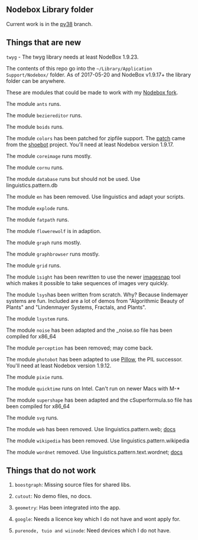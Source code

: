 ## Nodebox Library folder ##

Current work is in the [py38](https://github.com/karstenw/Library/tree/py38) branch.


## Things that are new ##

`twyg` - The twyg library needs at least NodeBox 1.9.23.



The contents of this repo go into the ```~/Library/Application Support/Nodebox/``` folder. As of 2017-05-20 and NodeBox v1.9.17+ the library folder can be anywhere.

These are modules that could be made to work with my [Nodebox fork](https://github.com/karstenw/nodebox-pyobjc).

The module ```ants``` runs.

The module ```beziereditor``` runs.

The module ```boids``` runs.

The module ```colors``` has been patched for zipfile support. The [patch](https://github.com/shoebot/shoebot/commit/b2b9c43b28acb9312ca2a0557cc8728fc49a47bb) came from the [shoebot](https://github.com/shoebot/shoebot) project. You'll need at least Nodebox version 1.9.17.

The module ```coreimage``` runs mostly.

The module ```cornu``` runs.

The module ```database``` runs but should not be used. Use linguistics.pattern.db

The module ```en``` has been removed. Use linguistics and adapt your scripts.

The module ```explode``` runs.

The module ```fatpath``` runs.

The module ```flowerewolf``` is in adaption.

The module ```graph``` runs mostly.

The module ```graphbrowser``` runs mostly.

The module ```grid``` runs.

The module ```ìsight``` has been rewritten to use the newer [imagesnap](http://iharder.net/imagesnap) tool which makes it possible to take sequences of images very quickly.

The module ```lsys```has been written from scratch. Why? Because lindemayer systems are fun. Included are a lot of demos from "Algorithmic Beauty of Plants" and "Lindenmayer Systems, Fractals, and Plants".

The module ```lsystem``` runs.

The module ```noise``` has been adapted and the _noise.so file has been compiled for x86\_64

The module ```perception``` has been removed; may come back.

The module ```photobot``` has been adapted to use [Pillow](https://github.com/python-pillow/Pillow), the PIL successor. You'll need at least Nodebox version 1.9.12.

The module ```pixie``` runs.

The module ```quicktime``` runs on Intel. Can't run on newer Macs with M-*

The module ```supershape``` has been adapted and the cSuperformula.so file has been compiled for x86_64

The module ```svg``` runs.

The module ```web``` has been removed. Use linguistics.pattern.web; [docs](https://www.nodebox.net/code/index.php/Web.html)

The module ```wikipedia``` has been removed. Use linguistics.pattern.wikipedia

The module ```wordnet``` removed. Use linguistics.pattern.text.wordnet; [docs](https://www.nodebox.net/code/index.php/WordNet.html)



## Things that do not work ##

1. ```boostgraph```: Missing source files for shared libs.

1. ```cutout```: No demo files, no docs.

1. ```geometry```: Has been integrated into the app.

1. ```google```: Needs a licence key which I do not have and wont apply for.

1. ```purenode, tuio and wiinode```: Need devices which I do not have.


